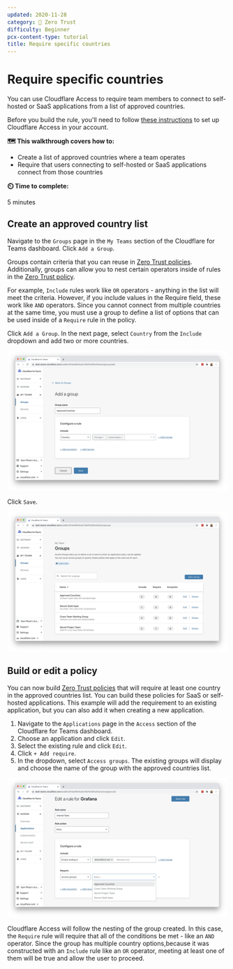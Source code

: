 ```yaml
---
updated: 2020-11-28
category: 🔐 Zero Trust
difficulty: Beginner
pcx-content-type: tutorial
title: Require specific countries
---
```


# Require specific countries

You can use Cloudflare Access to require team members to connect to self-hosted or SaaS applications from a list of approved countries.

Before you build the rule, you'll need to follow [these instructions](/cloudflare-one/setup/) to set up Cloudflare Access in your account.

**🗺️ This walkthrough covers how to:**

- Create a list of approved countries where a team operates
- Require that users connecting to self-hosted or SaaS applications connect from those countries

**⏲️ Time to complete:**

5 minutes

## Create an approved country list

Navigate to the `Groups` page in the `My Teams` section of the Cloudflare for Teams dashboard. Click `Add a Group`.

Groups contain criteria that you can reuse in [Zero Trust policies](/cloudflare-one/policies/zero-trust/). Additionally, groups can allow you to nest certain operators inside of rules in the [Zero Trust policy](/cloudflare-one/policies/zero-trust/).

For example, `Include` rules work like `OR` operators - anything in the list will meet the criteria. However, if you include values in the Require field, these work like `AND` operators. Since you cannot connect from multiple countries at the same time, you must use a group to define a list of options that can be used inside of a `Require` rule in the policy.

Click `Add a Group`. In the next page, select `Country` from the `Include` dropdown and add two or more countries.

![Add Countries](../static/zero-trust-security/country-rules/country-list.png)

Click `Save`.

![Full Groups](../static/zero-trust-security/country-rules/later-groups.png)

## Build or edit a policy

You can now build [Zero Trust policies](/cloudflare-one/policies/zero-trust/) that will require at least one country in the approved countries list. You can build these policies for SaaS or self-hosted applications. This example will add the requirement to an existing application, but you can also add it when creating a new application.

1.  Navigate to the `Applications` page in the `Access` section of the Cloudflare for Teams dashboard.
2.  Choose an application and click `Edit`.
3.  Select the existing rule and click `Edit`.
4.  Click `+ Add require`.
5.  In the dropdown, select `Access groups`. The existing groups will display and choose the name of the group with the approved countries list.

![Edit](../static/zero-trust-security/country-rules/add-rule.png)

Cloudflare Access will follow the nesting of the group created. In this case, the `Require` rule will require that all of the conditions be met - like an `AND` operator. Since the group has multiple country options,because it was constructed with an `Include` rule like an `OR` operator, meeting at least one of them will be true and allow the user to proceed.
